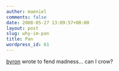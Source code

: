 ```yaml
---
author: maeniel
comments: false
date: 2008-05-27 13:09:57+00:00
layout: post
slug: why-im-pan
title: Pan
wordpress_id: 61
---
```


[byron](http://engphil.astate.edu/gallery/byron.html) wrote to fend madness... can I crow?
